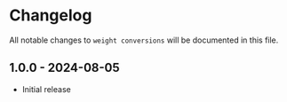 # Changelog

All notable changes to `weight conversions` will be documented in this file.

## 1.0.0 - 2024-08-05
- Initial release
